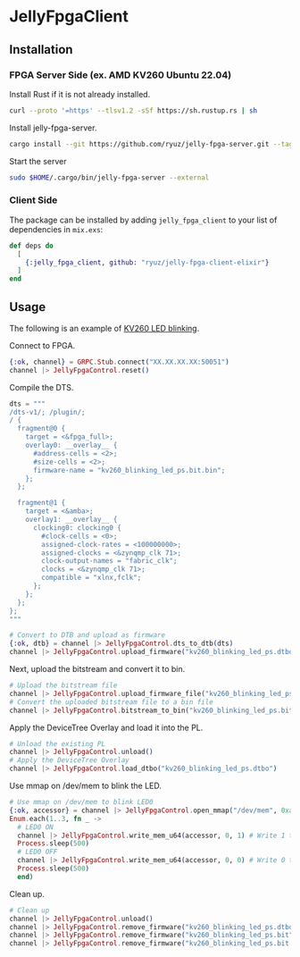 # JellyFpgaClient

## Installation

### FPGA Server Side (ex. AMD KV260 Ubuntu 22.04)

Install Rust if it is not already installed.

```bash
curl --proto '=https' --tlsv1.2 -sSf https://sh.rustup.rs | sh
```

Install jelly-fpga-server.

```bash
cargo install --git https://github.com/ryuz/jelly-fpga-server.git --tag v0.0.4
```

Start the server

```bash
sudo $HOME/.cargo/bin/jelly-fpga-server --external
```

### Client Side

The package can be installed by adding `jelly_fpga_client` to your list of dependencies in `mix.exs`:

```elixir
def deps do
  [
    {:jelly_fpga_client, github: "ryuz/jelly-fpga-client-elixir"}
  ]
end
```

## Usage

The following is an example of [KV260 LED blinking](https://github.com/ryuz/jelly/tree/master/projects/kv260/kv260_blinking_led_ps).

Connect to FPGA.

```elixir
{:ok, channel} = GRPC.Stub.connect("XX.XX.XX.XX:50051")
channel |> JellyFpgaControl.reset()
```

Compile the DTS.

```elixir
dts = """
/dts-v1/; /plugin/;
/ {
  fragment@0 {
    target = <&fpga_full>;
    overlay0: __overlay__ {
      #address-cells = <2>;
      #size-cells = <2>;
      firmware-name = "kv260_blinking_led_ps.bit.bin";
    };
  };

  fragment@1 {
    target = <&amba>;
    overlay1: __overlay__ {
      clocking0: clocking0 {
        #clock-cells = <0>;
        assigned-clock-rates = <100000000>;
        assigned-clocks = <&zynqmp_clk 71>;
        clock-output-names = "fabric_clk";
        clocks = <&zynqmp_clk 71>;
        compatible = "xlnx,fclk";
      };
    };
  };
};
"""

# Convert to DTB and upload as firmware
{:ok, dtb} = channel |> JellyFpgaControl.dts_to_dtb(dts)
channel |> JellyFpgaControl.upload_firmware("kv260_blinking_led_ps.dtbo", dtb)
```

Next, upload the bitstream and convert it to bin.

```elixir
# Upload the bitstream file
channel |> JellyFpgaControl.upload_firmware_file("kv260_blinking_led_ps.bit", "./kv260_blinking_led_ps.bit")
# Convert the uploaded bitstream file to a bin file
channel |> JellyFpgaControl.bitstream_to_bin("kv260_blinking_led_ps.bit", "kv260_blinking_led_ps.bit.bin", "zynqmp")
```

Apply the DeviceTree Overlay and load it into the PL.

```elixir
# Unload the existing PL
channel |> JellyFpgaControl.unload()
# Apply the DeviceTree Overlay
channel |> JellyFpgaControl.load_dtbo("kv260_blinking_led_ps.dtbo")
```

Use mmap on /dev/mem to blink the LED.

```elixir
# Use mmap on /dev/mem to blink LED0
{:ok, accessor} = channel |> JellyFpgaControl.open_mmap("/dev/mem", 0xa0000000, 0x1000)
Enum.each(1..3, fn _ ->
  # LED0 ON
  channel |> JellyFpgaControl.write_mem_u64(accessor, 0, 1) # Write 1 to offset 0
  Process.sleep(500)
  # LED0 OFF
  channel |> JellyFpgaControl.write_mem_u64(accessor, 0, 0) # Write 0 to offset 0
  Process.sleep(500)
  end)
```

Clean up.

```elixir
# Clean up
channel |> JellyFpgaControl.unload()
channel |> JellyFpgaControl.remove_firmware("kv260_blinking_led_ps.dtbo")
channel |> JellyFpgaControl.remove_firmware("kv260_blinking_led_ps.bit")
channel |> JellyFpgaControl.remove_firmware("kv260_blinking_led_ps.bit.bin")
```

